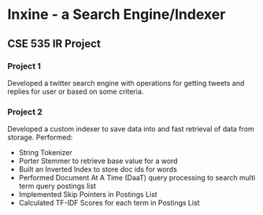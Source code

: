# Inxine - a Search Engine/Indexer

## CSE 535 IR Project

### Project 1

Developed a twitter search engine with operations for getting tweets and replies for user or based on some criteria.

### Project 2
Developed a custom indexer to save data into and fast retrieval of data from storage. 
Performed:
- String Tokenizer
- Porter Stemmer to retrieve base value for a word
- Built an Inverted Index to store doc ids for words
- Performed Document At A Time (DaaT) query processing to search multi term query postings list
- Implemented Skip Pointers in Postings List
- Calculated TF-IDF Scores for each term in Postings List
